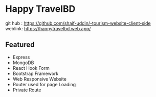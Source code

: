 # Happy TravelBD

git hub : https://github.com/shaif-uddin/-tourism-website-client-side
<br/>
weblink: https://happytravelbd.web.app/

## Featured

<ul>
<li>Express</li>
<li>MongoDB</li>
<li>React Hook Form</li>
<li>Bootstrap Framework</li>
<li>Web Responsive Website</li>
<li>Router used for page Loading</li>
<li>Private Route</li>
</ul>
